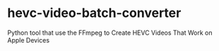 # hevc-video-batch-converter
Python tool that use the FFmpeg to Create HEVC Videos That Work on Apple Devices
